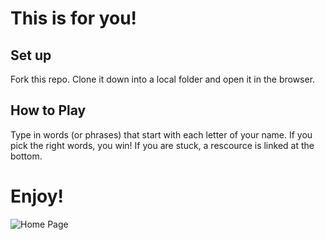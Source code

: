 # This is for you!

## Set up

Fork this repo. Clone it down into a local folder and open it in the browser.

## How to Play

Type in words (or phrases) that start with each letter of your name. If you pick the right words, you win! If you are stuck, a rescource is linked at the bottom.

# Enjoy!

![Home Page](./src/assets/homePage.png)
